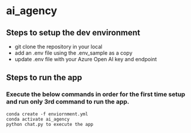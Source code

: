 # ai_agency

## Steps to setup the dev environment

- git clone the repository in your local
- add an .env file using the .env_sample as a copy
- update .env file with your Azure Open AI key and endpoint

## Steps to run the app
### Execute the below commands in order for the first time setup and run only 3rd command to run the app.

```
conda create -f enviornment.yml
conda activate ai_agency
python chat.py to execute the app 
``` 